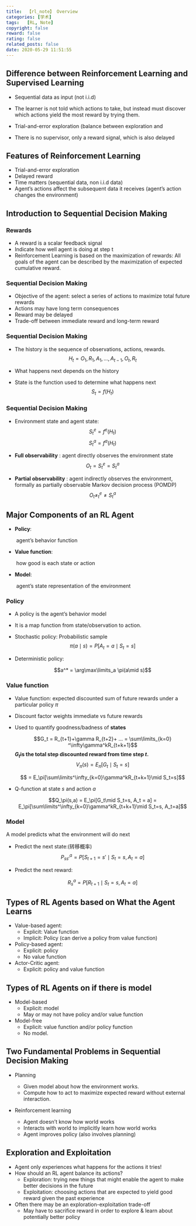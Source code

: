 ```yaml
---
title:  【rl_note】 Overview
categories: [学术]
tags:   [RL, Note]
copyright: false
reward: false
rating: false
related_posts: false
date: 2020-05-29 11:51:55
---
```



## Difference between Reinforcement Learning and Supervised Learning

- Sequential data as input (not i.i.d)

- The learner is not told which actions to take, but instead must discover which actions yield the most reward by trying them.
  
- Trial-and-error exploration (balance between exploration and

- There is no supervisor, only a reward signal, which is also delayed


## Features of Reinforcement Learning

- Trial-and-error exploration
- Delayed reward
- Time matters (sequential data, non i.i.d data)
- Agent’s actions affect the subsequent data it receives (agent’s action changes the environment)


## Introduction to Sequential Decision Making

### Rewards

- A reward is a scalar feedback signal
- Indicate how well agent is doing at step t
- Reinforcement Learning is based on the maximization of rewards:
All goals of the agent can be described by the maximization of expected
cumulative reward.

### Sequential Decision Making

- Objective of the agent: select a series of actions to maximize total
    future rewards
- Actions may have long term consequences
- Reward may be delayed
- Trade-off between immediate reward and long-term reward


### Sequential Decision Making

- The history is the sequence of observations, actions, rewards.
  $$H_t = O_1, R_1, A_1, ..., A_{t-1}, O_t, R_t$$

- What happens next depends on the history
- State is the function used to determine what happens next
$$ S_t = f(H_t)$$


### Sequential Decision Making

- Environment state and agent state:
  $$S^e_t = f^e(H_t)$$
  $$S^a_t = f^a(H_t)$$

- **Full observability** : agent directly observes the environment state
  $$O_t = S^e_t = S^a_t$$

- **Partial observability** : agent indirectly observes the environment, formally as partially observable Markov decision process (POMDP)
  $$O_t \neq ^e_t \neq S^a_t$$
  
  

## Major Components of an RL Agent

- **Policy**:

  ​	agent’s behavior function

- **Value function**: 

  ​	how good is each state or action

- **Model**:

  ​	agent’s state representation of the environment


### Policy

- A policy is the agent’s behavior model

- It is a map function from state/observation to action.

- Stochastic policy: Probabilistic sample
  $$\pi(a \mid s) = P[A_t = a\mid S_t = s]$$

- Deterministic policy:

  $$a^* = \arg\max\limits_a \pi(a\mid s)$$

### Value function

- Value function: expected discounted sum of future rewards under a
    particular policy $\pi$
    
- Discount factor weights immediate vs future rewards

- Used to quantify goodness/badness of **states**

    $$G_t = R_{t+1}+\gamma R_{t+2}+ ... = \sum\limits_{k=0}
    ^\infty\gamma^kR_{t+k+1}$$
    **$G_t$is the total step discounted reward from time step $t$.**
    $$V_\pi(s) = E_\pi[G_t\mid S_t=s]$$

    $$ = E_\pi[\sum\limits^\infty_{k=0}\gamma^kR_{t+k+1}\mid S_t=s]$$

- Q-function at state $s$ and action $a$

    $$Q_\pi(s,a) = E_\pi[G_t\mid S_t=s, A_t = a] = E_\pi[\sum\limits^\infty_{k=0}\gamma^kR_{t+k+1}\mid S_t=s, A_t=a]$$


### Model

A model predicts what the environment will do next

- Predict the next state:(转移概率)
  $$P^a_{ss'} = P[S_{t+1}=s' \mid S_t=s, A_t=a]$$

- Predict the next reward:

  $$R^a_s = P[R_{t+1} \mid S_t=s, A_t=a]$$




## Types of RL Agents based on What the Agent Learns

- Value-based agent:
    - Explicit: Value function
    - Implicit: Policy (can derive a policy from value function)
- Policy-based agent:
    - Explicit: policy
    - No value function
- Actor-Critic agent:
    - Explicit: policy and value function


## Types of RL Agents on if there is model

- Model-based
    - Explicit: model
    - May or may not have policy and/or value function
- Model-free
    - Explicit: value function and/or policy function
    - No model.

## Two Fundamental Problems in Sequential Decision Making

- Planning
    - Given model about how the environment works.
    - Compute how to act to maximize expected reward without external interaction.

- Reinforcement learning
    - Agent doesn’t know how world works
    - Interacts with world to implicitly learn how world works
    - Agent improves policy (also involves planning)


## Exploration and Exploitation

- Agent only experiences what happens for the actions it tries!
- How should an RL agent balance its actions?
    - Exploration: trying new things that might enable the agent to make better
       decisions in the future
    - Exploitation: choosing actions that are expected to yield good reward given
       the past experience
- Often there may be an exploration-exploitation trade-off
    - May have to sacrifice reward in order to explore & learn about potentially
       better policy



